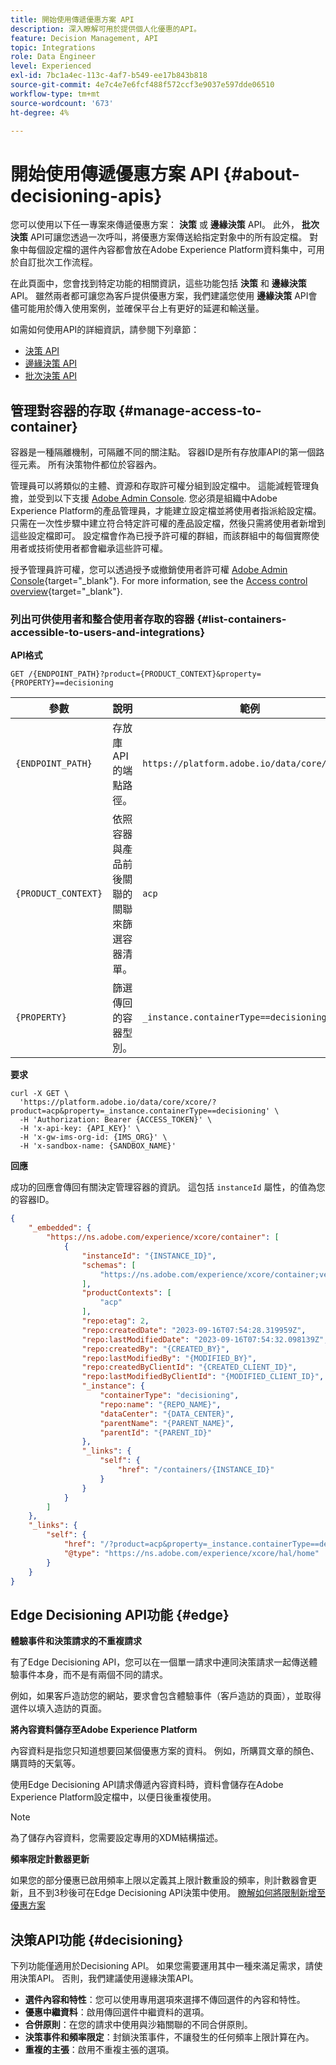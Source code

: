 ```yaml
---
title: 開始使用傳遞優惠方案 API
description: 深入瞭解可用於提供個人化優惠的API。
feature: Decision Management, API
topic: Integrations
role: Data Engineer
level: Experienced
exl-id: 7bc1a4ec-113c-4af7-b549-ee17b843b818
source-git-commit: 4e7c4e7e6fcf488f572ccf3e9037e597dde06510
workflow-type: tm+mt
source-wordcount: '673'
ht-degree: 4%

---
```


# 開始使用傳遞優惠方案 API {#about-decisioning-apis}

您可以使用以下任一專案來傳遞優惠方案： **決策** 或 **邊緣決策** API。 此外， **批次決策** API可讓您透過一次呼叫，將優惠方案傳送給指定對象中的所有設定檔。 對象中每個設定檔的選件內容都會放在Adobe Experience Platform資料集中，可用於自訂批次工作流程。

在此頁面中，您會找到特定功能的相關資訊，這些功能包括 **決策** 和 **邊緣決策** API。 雖然兩者都可讓您為客戶提供優惠方案，我們建議您使用 **邊緣決策** API會儘可能用於傳入使用案例，並確保平台上有更好的延遲和輸送量。

如需如何使用API的詳細資訊，請參閱下列章節：
* [決策 API](decisioning-api.md)
* [邊緣決策 API](edge-decisioning-api.md)
* [批次決策 API](batch-decisioning-api.md)

## 管理對容器的存取 {#manage-access-to-container}

容器是一種隔離機制，可隔離不同的關注點。 容器ID是所有存放庫API的第一個路徑元素。 所有決策物件都位於容器內。

管理員可以將類似的主體、資源和存取許可權分組到設定檔中。 這能減輕管理負擔，並受到以下支援 [Adobe Admin Console](https://adminconsole.adobe.com/). 您必須是組織中Adobe Experience Platform的產品管理員，才能建立設定檔並將使用者指派給設定檔。 只需在一次性步驟中建立符合特定許可權的產品設定檔，然後只需將使用者新增到這些設定檔即可。 設定檔會作為已授予許可權的群組，而該群組中的每個實際使用者或技術使用者都會繼承這些許可權。

授予管理員許可權，您可以透過授予或撤銷使用者許可權 [Adobe Admin Console](https://adminconsole.adobe.com/){target="_blank"}. For more information, see the [Access control overview](https://experienceleague.adobe.com/docs/experience-platform/access-control/home.html?lang=zh-Hant){target="_blank"}.

### 列出可供使用者和整合使用者存取的容器 {#list-containers-accessible-to-users-and-integrations}

**API格式**

```http
GET /{ENDPOINT_PATH}?product={PRODUCT_CONTEXT}&property={PROPERTY}==decisioning
```

| 參數 | 說明 | 範例 |
| --------- | ----------- | ------- |
| `{ENDPOINT_PATH}` | 存放庫API的端點路徑。 | `https://platform.adobe.io/data/core/xcore/` |
| `{PRODUCT_CONTEXT}` | 依照容器與產品前後關聯的關聯來篩選容器清單。 | `acp` |
| `{PROPERTY}` | 篩選傳回的容器型別。 | `_instance.containerType==decisioning` |

**要求**

```shell
curl -X GET \
  'https://platform.adobe.io/data/core/xcore/?product=acp&property=_instance.containerType==decisioning' \
  -H 'Authorization: Bearer {ACCESS_TOKEN}' \
  -H 'x-api-key: {API_KEY}' \
  -H 'x-gw-ims-org-id: {IMS_ORG}' \
  -H 'x-sandbox-name: {SANDBOX_NAME}'
```

**回應**

成功的回應會傳回有關決定管理容器的資訊。 這包括 `instanceId` 屬性，的值為您的容器ID。

```json
{
    "_embedded": {
        "https://ns.adobe.com/experience/xcore/container": [
            {
                "instanceId": "{INSTANCE_ID}",
                "schemas": [
                    "https://ns.adobe.com/experience/xcore/container;version=0.5"
                ],
                "productContexts": [
                    "acp"
                ],
                "repo:etag": 2,
                "repo:createdDate": "2023-09-16T07:54:28.319959Z",
                "repo:lastModifiedDate": "2023-09-16T07:54:32.098139Z",
                "repo:createdBy": "{CREATED_BY}",
                "repo:lastModifiedBy": "{MODIFIED_BY}",
                "repo:createdByClientId": "{CREATED_CLIENT_ID}",
                "repo:lastModifiedByClientId": "{MODIFIED_CLIENT_ID}",
                "_instance": {
                    "containerType": "decisioning",
                    "repo:name": "{REPO_NAME}",
                    "dataCenter": "{DATA_CENTER}",
                    "parentName": "{PARENT_NAME}",
                    "parentId": "{PARENT_ID}"
                },
                "_links": {
                    "self": {
                        "href": "/containers/{INSTANCE_ID}"
                    }
                }
            }
        ]
    },
    "_links": {
        "self": {
            "href": "/?product=acp&property=_instance.containerType==decisioning",
            "@type": "https://ns.adobe.com/experience/xcore/hal/home"
        }
    }
}
```

## Edge Decisioning API功能 {#edge}

**體驗事件和決策請求的不重複請求**

有了Edge Decisioning API，您可以在一個單一請求中連同決策請求一起傳送體驗事件本身，而不是有兩個不同的請求。

例如，如果客戶造訪您的網站，要求會包含體驗事件（客戶造訪的頁面），並取得選件以填入造訪的頁面。

**將內容資料儲存至Adobe Experience Platform**

內容資料是指您只知道想要回某個優惠方案的資料。 例如，所購買文章的顏色、購買時的天氣等。

使用Edge Decisioning API請求傳遞內容資料時，資料會儲存在Adobe Experience Platform設定檔中，以便日後重複使用。

>[!NOTE]
>
>為了儲存內容資料，您需要設定專用的XDM結構描述。

**頻率限定計數器更新**

如果您的部分優惠已啟用頻率上限以定義其上限計數重設的頻率，則計數器會更新，且不到3秒後可在Edge Decisioning API決策中使用。 [瞭解如何將限制新增至優惠方案](../../offer-library/add-constraints.md)

## 決策API功能 {#decisioning}

下列功能僅適用於Decisioning API。 如果您需要運用其中一種來滿足需求，請使用決策API。 否則，我們建議使用邊緣決策API。

* **選件內容和特性**：您可以使用專用選項來選擇不傳回選件的內容和特性。
* **優惠中繼資料**：啟用傳回選件中繼資料的選項。
* **合併原則**：在您的請求中使用與沙箱關聯的不同合併原則。
* **決策事件和頻率限定**：封鎖決策事件，不讓發生的任何頻率上限計算在內。
* **重複的主張**：啟用不重複主張的選項。
